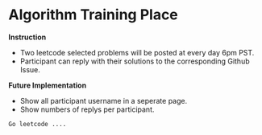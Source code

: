 # Algorithm Training Place

**Instruction**
- Two leetcode selected problems will be posted at every day 6pm PST. 
- Participant can reply with their solutions to the corresponding Github Issue.

**Future Implementation** 
- Show all participant username in a seperate page.
- Show numbers of replys per participant.

`Go leetcode ....`